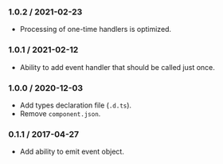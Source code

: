 ### 1.0.2 / 2021-02-23

* Processing of one-time handlers is optimized.

### 1.0.1 / 2021-02-12

* Ability to add event handler that should be called just once.

### 1.0.0 / 2020-12-03

* Add types declaration file (`.d.ts`).
* Remove `component.json`.

### 0.1.1 / 2017-04-27

* Add ability to emit event object.

